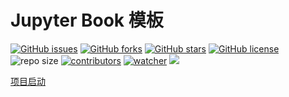 # Jupyter Book 模板

[![GitHub issues](https://img.shields.io/github/issues/xinetzone/mathematical-analysis)](https://github.com/xinetzone/mathematical-analysis/issues) [![GitHub forks](https://img.shields.io/github/forks/xinetzone/mathematical-analysis)](https://github.com/xinetzone/mathematical-analysis/network) [![GitHub stars](https://img.shields.io/github/stars/xinetzone/mathematical-analysis)](https://github.com/xinetzone/mathematical-analysis/stargazers) [![GitHub license](https://img.shields.io/github/license/xinetzone/mathematical-analysis)](https://github.com/xinetzone/mathematical-analysis/blob/master/LICENSE)  ![repo size](https://img.shields.io/github/repo-size/xinetzone/mathematical-analysis.svg) [![contributors](https://img.shields.io/github/contributors/xinetzone/mathematical-analysis.svg)](https://github.com/xinetzone/mathematical-analysis/graphs/contributors) [![watcher](https://img.shields.io/github/watchers/xinetzone/mathematical-analysis.svg)](https://github.com/xinetzone/mathematical-analysis/watchers) ![](https://github.com/xinetzone/mathematical-analysis/actions/workflows/book-deploy.yml/badge.svg)

[项目启动](start.md)
